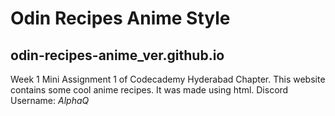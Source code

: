 # Odin Recipes Anime Style
## odin-recipes-anime_ver.github.io

Week 1 Mini Assignment 1 of Codecademy Hyderabad Chapter. This website contains some cool anime recipes. It was made using html.
Discord Username: _AlphaQ_
